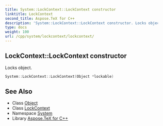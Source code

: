 ```yaml
---
title: System::LockContext::LockContext constructor
linktitle: LockContext
second_title: Aspose.TeX for C++
description: 'System::LockContext::LockContext constructor. Locks object in C++.'
type: docs
weight: 100
url: /cpp/system/lockcontext/lockcontext/
---
```

## LockContext::LockContext constructor


Locks object.

```cpp
System::LockContext::LockContext(Object *lockable)
```

## See Also

* Class [Object](../../object/)
* Class [LockContext](../)
* Namespace [System](../../)
* Library [Aspose.TeX for C++](../../../)
